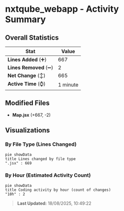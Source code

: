 # nxtqube_webapp - Activity Summary 

## Overall Statistics

| Stat                   | Value                                                             |
| ---------------------- | ----------------------------------------------------------------- |
| **Lines Added** (➕)   | 667                                          |
| **Lines Removed** (➖) | 2                                        |
| **Net Change** (↕)    | 665                |
| **Active Time** (⌚)   | 1 minute |


## Modified Files
- **Map.jsx** (+667, -2)

## Visualizations

### By File Type (Lines Changed)

```mermaid
pie showData
title Lines changed by file type
".jsx" : 669
```

### By Hour (Estimated Activity Count)

```mermaid
pie showData
title Coding activity by hour (count of changes)
"10h" : 2
```


> **Last Updated:** 18/08/2025, 10:49:22